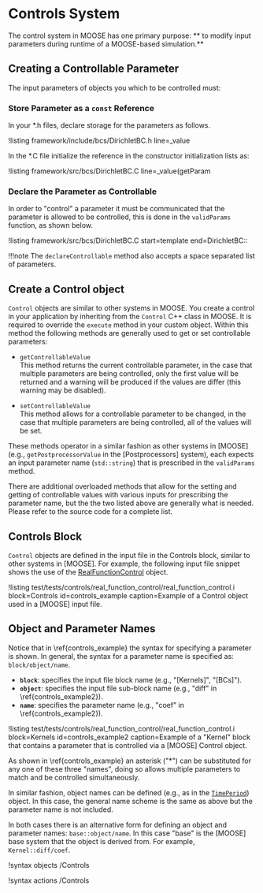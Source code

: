 # Controls System

The control system in MOOSE has one primary purpose: ** to modify input parameters during runtime
of a MOOSE-based simulation.**

## Creating a Controllable Parameter

The input parameters of objects you which to be controlled must:

### Store Parameter as a `const` Reference
In your *.h files, declare storage for the parameters as follows.

!listing framework/include/bcs/DirichletBC.h line=_value

In the *.C file initialize the reference in the constructor initialization lists as:

!listing framework/src/bcs/DirichletBC.C line=_value(getParam

### Declare the Parameter as Controllable

In order to "control" a parameter it must be communicated that the parameter is allowed to be
controlled, this is done in the `validParams` function, as shown below.


!listing framework/src/bcs/DirichletBC.C start=template end=DirichletBC::

!!!note
    The `declareControllable` method also accepts a space separated list of parameters.


## Create a Control object

`Control` objects are similar to other systems in MOOSE. You create a control in your application
by inheriting from the `Control` C++ class in MOOSE. It is required to override the `execute`
method in your custom object. Within this method the following methods are generally used to get
or set controllable parameters:

  * `getControllableValue` <br>
  This method returns the current controllable parameter, in the case that multiple parameters are
  being controlled, only the first value will be returned and a warning will be produced if the
  values are differ (this warning may be disabled).

  * `setControllableValue` <br>
  This method allows for a controllable parameter to be changed, in the case that multiple
  parameters are being controlled, all of the values will be set.

These methods operator in a similar fashion as
other systems in [MOOSE] (e.g., `getPostprocessorValue` in the [Postprocessors] system), each
expects an input parameter name (`std::string`) that is prescribed in the `validParams` method.

There are additional overloaded methods that allow for the
setting and getting of controllable values with various inputs for prescribing the parameter name,
but the the two listed above are generally what is needed.
Please refer to the source code for a complete list.

## Controls Block
`Control` objects are defined in the input file in the Controls block, similar to other systems
in [MOOSE]. For example, the following input file snippet shows the use of the
[RealFunctionControl](/RealFunctionControl.md) object.

!listing test/tests/controls/real_function_control/real_function_control.i block=Controls id=controls_example caption=Example of a Control object used in a [MOOSE] input file.

## Object and Parameter Names

Notice that in \ref{controls_example} the syntax for specifying a parameter is shown. In general,
the syntax for a parameter name is specified as: `block/object/name`.

* **`block`**: specifies the input file block name (e.g., "[Kernels]", "[BCs]").
* **`object`**: specifies the input file sub-block name (e.g., "diff" in \ref{controls_example2}).
* **`name`**: specifies the parameter name (e.g., "coef" in \ref{controls_example2}).

!listing test/tests/controls/real_function_control/real_function_control.i block=Kernels id=controls_example2 caption=Example of a "Kernel" block that contains a parameter that is controlled via a [MOOSE] Control object.

As shown in \ref{controls_example} an asterisk ("*") can be substituted for any one of these three
"names", doing so allows multiple parameters to match and be controlled simultaneously.

In similar fashion, object names can be defined (e.g., as in the
[`TimePeriod`](/TimePeriod.md)) object. In this case, the general name scheme is the same
as above but the parameter name is not included.

In both cases there is an alternative form for defining an object and parameter names:
`base::object/name`. In this case "base" is the [MOOSE] base system that the object is derived from.
For example, `Kernel::diff/coef`.

!syntax objects /Controls

!syntax actions /Controls

